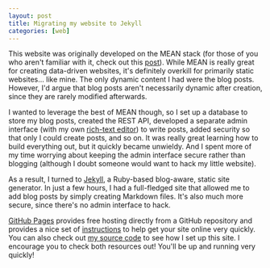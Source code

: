 ```yaml
---
layout: post
title: Migrating my website to Jekyll
categories: [web]
---
```


This website was originally developed on the MEAN stack (for those of you who aren't familiar with it, check out this <a href="/blog/2013/12/30/the-mean-stack">post</a>). While MEAN is really great for creating data-driven websites, it's definitely overkill for primarily static websites... like mine. The only dynamic content I had were the blog posts. However, I'd argue that blog posts aren't necessarily dynamic after creation, since they are rarely modified afterwards.

I wanted to leverage the best of MEAN though, so I set up a database to store my blog posts, created the REST API, developed a separate admin interface (with my own <a href="http://estherjk.github.io/rte-angular">rich-text editor</a>) to write posts, added security so that only I could create posts, and so on. It was really great learning how to build everything out, but it quickly became unwieldy. And I spent more of my time worrying about keeping the admin interface secure rather than blogging (although I doubt someone would want to hack my little website).

As a result, I turned to <a href="http://jekyllrb.com">Jekyll</a>, a Ruby-based blog-aware, static site generator. In just a few hours, I had a full-fledged site that allowed me to add blog posts by simply creating Markdown files. It's also much more secure, since there's no admin interface to hack.

<a href="https://pages.github.com">GitHub Pages</a> provides free hosting directly from a GitHub repository and provides a nice set of <a href="https://help.github.com/articles/using-jekyll-with-pages">instructions</a> to help get your site online very quickly. You can also check out <a href="https://github.com/estherjk/estherjk.github.io">my source code</a> to see how I set up this site. I encourage you to check both resources out! You'll be up and running very quickly!
